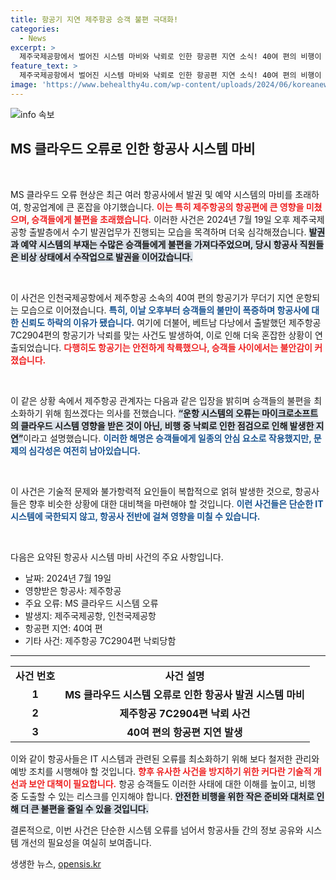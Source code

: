 ```yaml
---
title: 항공기 지연 제주항공 승객 불편 극대화!
categories:
  - News
excerpt: >
  제주국제공항에서 벌어진 시스템 마비와 낙뢰로 인한 항공편 지연 소식! 40여 편의 비행이 차질을 빚으며 승객들이 큰 불편을 겪고 있습니다. 어떤 상황이었길래? 클릭해 확인하세요!
feature_text: >
  제주국제공항에서 벌어진 시스템 마비와 낙뢰로 인한 항공편 지연 소식! 40여 편의 비행이 차질을 빚으며 승객들이 큰 불편을 겪고 있습니다. 어떤 상황이었길래? 클릭해 확인하세요!
image: 'https://www.behealthy4u.com/wp-content/uploads/2024/06/koreanews.jpg'
---
```


<p><img src="https://www.behealthy4u.com/wp-content/uploads/2024/06/koreanews.jpg" alt="info 속보" /></p>

<h2 data-ke-size="size26">MS 클라우드 오류로 인한 항공사 시스템 마비</h2>

<p data-ke-size="size16">&nbsp;</p>

<p>MS 클라우드 오류 현상은 최근 여러 항공사에서 발권 및 예약 시스템의 마비를 초래하여, 항공업계에 큰 혼잡을 야기했습니다. <b><span style="color: #ee2323;">이는 특히 제주항공의 항공편에 큰 영향을 미쳤으며, 승객들에게 불편을 초래했습니다.</span></b> 이러한 사건은 2024년 7월 19일 오후 제주국제공항 출발층에서 수기 발권업무가 진행되는 모습을 목격하며 더욱 심각해졌습니다. <b><span style="background-color: #21538527;">발권과 예약 시스템의 부재는 수많은 승객들에게 불편을 가져다주었으며, 당시 항공사 직원들은 비상 상태에서 수작업으로 발권을 이어갔습니다.</span></b> </p>

<p data-ke-size="size16">&nbsp;</p>

<p>이 사건은 인천국제공항에서 제주항공 소속의 40여 편의 항공기가 무더기 지연 운항되는 모습으로 이어졌습니다. <b><span style="color: #1a5490;">특히, 이날 오후부터 승객들의 불만이 폭증하며 항공사에 대한 신뢰도 하락의 이유가 됐습니다.</span></b> 여기에 더불어, 베트남 다낭에서 출발했던 제주항공 7C2904편의 항공기가 낙뢰를 맞는 사건도 발생하여, 이로 인해 더욱 혼잡한 상황이 연출되었습니다. <b><span style="color: #ee2323;">다행히도 항공기는 안전하게 착륙했으나, 승객들 사이에서는 불안감이 커졌습니다.</span></b> </p>

<p data-ke-size="size16">&nbsp;</p>

<p>이 같은 상황 속에서 제주항공 관계자는 다음과 같은 입장을 밝히며 승객들의 불편을 최소화하기 위해 힘쓰겠다는 의사를 전했습니다. <b><span style="background-color: #21538527;">“운항 시스템의 오류는 마이크로소프트의 클라우드 시스템 영향을 받은 것이 아닌, 비행 중 낙뢰로 인한 점검으로 인해 발생한 지연”</span></b>이라고 설명했습니다. <b><span style="color: #1a5490;">이러한 해명은 승객들에게 일종의 안심 요소로 작용했지만, 문제의 심각성은 여전히 남아있습니다.</span></b></p>

<p data-ke-size="size16">&nbsp;</p>

<p>이 사건은 기술적 문제와 불가항력적 요인들이 복합적으로 얽혀 발생한 것으로, 항공사들은 향후 비슷한 상황에 대한 대비책을 마련해야 할 것입니다. <b><span style="color: #1a5490;">이런 사건들은 단순한 IT 시스템에 국한되지 않고, 항공사 전반에 걸쳐 영향을 미칠 수 있습니다.</span></b> </p>

<p data-ke-size="size16">&nbsp;</p>

<p>다음은 요약된 항공사 시스템 마비 사건의 주요 사항입니다.</p>

<ul>
    <li>날짜: 2024년 7월 19일</li>
    <li>영향받은 항공사: 제주항공</li>
    <li>주요 오류: MS 클라우드 시스템 오류</li>
    <li>발생지: 제주국제공항, 인천국제공항</li>
    <li>항공편 지연: 40여 편</li>
    <li>기타 사건: 제주항공 7C2904편 낙뢰당함</li>
</ul>

<hr>

<table style="width: 100%;">
    <tr>
        <td style="text-align: center; height: 17px;"><b>사건 번호</b></td>
        <td style="text-align: center; height: 17px;"><b>사건 설명</b></td>
    </tr>
    <tr>
        <td style="text-align: center; height: 17px;"><b>1</b></td>
        <td style="text-align: center; height: 17px;"><b>MS 클라우드 시스템 오류로 인한 항공사 발권 시스템 마비</b></td>
    </tr>
    <tr>
        <td style="text-align: center; height: 17px;"><b>2</b></td>
        <td style="text-align: center; height: 17px;"><b>제주항공 7C2904편 낙뢰 사건</b></td>
    </tr>
    <tr>
        <td style="text-align: center; height: 17px;"><b>3</b></td>
        <td style="text-align: center; height: 17px;"><b>40여 편의 항공편 지연 발생</b></td>
    </tr>
</table>

<p data-ke-size="size16"></p> 

<p>이와 같이 항공사들은 IT 시스템과 관련된 오류를 최소화하기 위해 보다 철저한 관리와 예방 조치를 시행해야 할 것입니다. <b><span style="color: #ee2323;">향후 유사한 사건을 방지하기 위한 커다란 기술적 개선과 보안 대책이 필요합니다.</span></b> 항공 승객들도 이러한 사태에 대한 이해를 높이고, 비행 중 도출할 수 있는 리스크를 인지해야 합니다. <b><span style="background-color: #21538527;">안전한 비행을 위한 작은 준비와 대처로 인해 더 큰 불편을 줄일 수 있을 것입니다.</span></b> </p>

<p data-ke-size="size16"></p> 

<p>결론적으로, 이번 사건은 단순한 시스템 오류를 넘어서 항공사들 간의 정보 공유와 시스템 개선의 필요성을 여실히 보여줍니다.</p>

<p data-ke-size="size16"></p>
생생한 뉴스, <a href="https://opensis.kr" rel="dofollow">opensis.kr</a>


